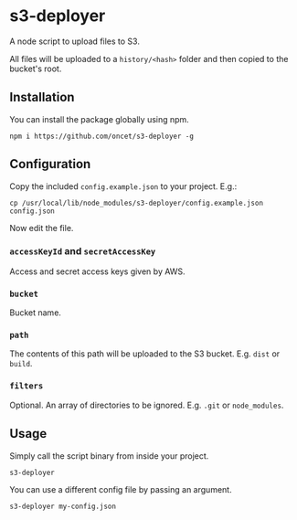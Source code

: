 # s3-deployer

A node script to upload files to S3.

All files will be uploaded to a `history/<hash>` folder and then copied to the bucket's root.

## Installation

You can install the package globally using npm.

```
npm i https://github.com/oncet/s3-deployer -g
```

## Configuration

Copy the included `config.example.json` to your project. E.g.:

```
cp /usr/local/lib/node_modules/s3-deployer/config.example.json config.json
```

Now edit the file.

### `accessKeyId` and `secretAccessKey`

Access and secret access keys given by AWS.

### `bucket`

Bucket name.

### `path`

The contents of this path will be uploaded to the S3 bucket. E.g. `dist` or `build`.

### `filters`

Optional. An array of directories to be ignored. E.g. `.git` or `node_modules`.

## Usage

Simply call the script binary from inside your project.

```
s3-deployer
```

You can use a different config file by passing an argument.

```
s3-deployer my-config.json
```
